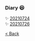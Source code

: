 ### Diary :laughing: 
 
:sparkles: [20210724](./docs/thoughts/20210724.md)  
:sparkles: [20210726](./docs/thoughts/20210726.md)  

[< Back](https://git.io/JL704)  
